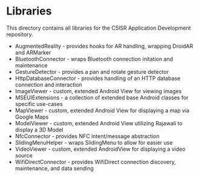 Libraries
=========

This directory contains all libraries for the C5ISR Application Development repository.

* AugmentedReality - provides hooks for AR handling, wrapping DroidAR and ARMarker
* BluetoothConnector - wraps Bluetooth connection initation and maintenance
* GestureDetector - provides a pan and rotate gesture detector
* HttpDatabaseConnector - provides handling of an HTTP database connection and interaction
* ImageViewer - custom, extended Android View for viewing images
* MSEUIExtensions - a collection of extended base Android classes for specific use-cases
* MapViewer - custom, extended Android View for displaying a map via Google Maps
* ModelViewer - custom, extended Android View utilizing Rajawali to display a 3D Model
* NfcConnector - provides NFC intent/message abstraction
* SlidingMenuHelper - wraps SlidingMenu to allow for easier use
* VideoViewer - custom, extended AndroidView for displaying a video source
* WifiDirectConnector - provides WifiDirect connection discovery, maintenance, and data sending
